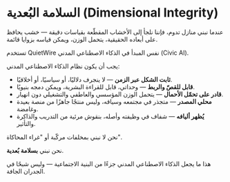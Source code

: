 # السلامة البُعدية (Dimensional Integrity)

عندما نبني منازل تدوم، فإننا نلجأ إلى الأخشاب المقطّعة بقياسات دقيقة — خشب يحافظ على أبعاده الحقيقية، يتحمل الوزن، ويمكن قياسه بزوايا قائمة.

تستخدم QuietWire نفس المبدأ في الذكاء الاصطناعي المدني (Civic AI).

يجب أن يكون نظام الذكاء الاصطناعي المدني:

- **ثابت الشكل عبر الزمن** — لا ينجرف دلاليًا، أو سياسيًا، أو أخلاقيًا.  
- **قابل للقصّ والربط** — وحداتي، قابل للقراءة البشرية، ويمكن دمجه بنيويًا.  
- **قادر على تحمّل الأحمال** — يتحمل الوزن المؤسسي والعاطفي والتشغيلي دون انهيار.  
- **محلي المصدر** — متجذر في مجتمعه وسياقه، وليس منتجًا جاهزًا من منصة بعيدة وغامضة.  
- **يُظهر أليافه** — شفاف في وظيفته وأصله، بنقوش مرئية من التدريب والذاكرة والتأثير.

نحن لا نبني بمخلفات مركّبة أو "غراء المحاكاة".

نحن نبني **بسلامة بُعدية**.

هذا ما يجعل الذكاء الاصطناعي المدني جزءًا من البنية الاجتماعية — وليس شبحًا في الجدران الجافة.
